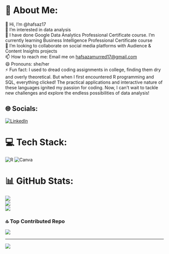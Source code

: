 # 💫 About Me:
👋 Hi, I’m @hafsaz17<br>👀 I’m interested in data analysis<br>🌱 I have done Google Data Analytics Professional Certificate course. I’m currently learning Business Intelligence Professional Certificate course<br>💞️ I’m looking to collaborate on social media platforms with Audience & Content Insights projects<br>📫 How to reach me: Email me on hafsazamurred17@gmail.com<br>😄 Pronouns: she/her<br>⚡ Fun fact: I used to dread coding assignments in college, finding them dry and overly theoretical. But when I first encountered R programming and SQL, everything clicked! The practical applications and interactive nature of these languages ignited my passion for coding. Now, I can't wait to tackle new challenges and explore the endless possibilities of data analysis!

## 🌐 Socials:
[![LinkedIn](https://img.shields.io/badge/LinkedIn-%230077B5.svg?logo=linkedin&logoColor=white)](https://linkedin.com/in/hafsa-zamurred/) 

# 💻 Tech Stack:
![R](https://img.shields.io/badge/r-%23276DC3.svg?style=for-the-badge&logo=r&logoColor=white) ![Canva](https://img.shields.io/badge/Canva-%2300C4CC.svg?style=for-the-badge&logo=Canva&logoColor=white)
# 📊 GitHub Stats:
![](https://github-readme-stats.vercel.app/api?username=hafsaz17&theme=dark&hide_border=false&include_all_commits=true&count_private=false)<br/>
![](https://github-readme-streak-stats.herokuapp.com/?user=hafsaz17&theme=dark&hide_border=false)<br/>
![](https://github-readme-stats.vercel.app/api/top-langs/?username=hafsaz17&theme=dark&hide_border=false&include_all_commits=true&count_private=false&layout=compact)

### 🔝 Top Contributed Repo
![](https://github-contributor-stats.vercel.app/api?username=hafsaz17&limit=5&theme=dark&combine_all_yearly_contributions=true)

---
[![](https://visitcount.itsvg.in/api?id=hafsaz17&icon=4&color=0)](https://visitcount.itsvg.in)

<!-- Proudly created with GPRM ( https://gprm.itsvg.in ) -->
